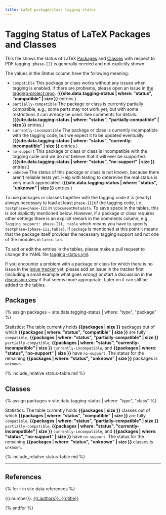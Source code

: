 ```yaml
---
title: LaTeX package/class tagging status
---
```

<style>
td.compatible {background-color: #DDFFDD;font-weight:bold;}
td.partially-compatible {background-color: #FFFFDD;font-weight:bold;}
td.no-support {background-color: #FFDDDD;font-weight:bold;}
td.date {white-space: nowrap;font-size:90%;}
.markdown-body table tr { vertical-align: baseline;}
</style>
<script src="sorttable.js"></script>

# Tagging Status of LaTeX Packages and Classes

This file shows the status of LaTeX [Packages](#packages) and [Classes](#classes)
with respect to PDF tagging. `phase-III` is generally needed and not explicitly shown.

The values in the *Status* column have the following meaning:

- `compatible` This package or class works without any issues when tagging is enabled. If there are problems, please open an issue in [the tagging-project repo](https://github.com/latex3/tagging-project/issues). (**{{site.data.tagging-status | where: "status", "compatible" | size }}** entries.)
- `partially-compatible` The package or class is currently partially compatible, e.g., some parts may not work yet, but with some restrictions it can already be used. See comments for details. (**{{site.data.tagging-status | where: "status", "partially-compatible" | size }}** entries.)
- `currently-incompatible` The package or class is currently incompatible with the tagging code, but we expect it to be updated eventually. (**{{site.data.tagging-status | where: "status", "currently-incompatible" | size }}** entries.)
- `no-support` This package or class or class is incompatible with the tagging code and we do *not* believe that it will ever be supported. (**{{site.data.tagging-status | where: "status", "no-support" | size }}** entries.)
- `unknown` The status of this package or class is not known, because there aren't reliable tests yet. Help with testing to determine the real status is very much appreciated. (**{{site.data.tagging-status | where: "status", "unknown" | size }}** entries.)

To use packages or classes together with the tagging code it is (nearly) always necessary to load at least `phase-III`of the tagging code, i.e., `testphase=phase-III` in `\DocumentMetadata`. To save space in the tables, this is not explicitly mentioned below. However, if a package or class requires other settings there is an explicit remark in the comments column, e.g., `Tagging support: phase-III, table` which means you have to specify `testphase={phase-III,table}`. If `package` is mentioned at this point it means that the package itself provides the necessary tagging support and not one of the modules in `latex-lab`.


To add or edit the entries in the tables, please make a pull request to change the YAML file
[tagging-status.yml](https://github.com/latex3/tagging-project/blob/main/_data/tagging-status.yml).

If you encounter a problem with a package or class for which there is no issue in the [issue tracker](https://github.com/latex3/tagging-project/issues) yet, please add an issue in the tracker first (including a small example what goes wrong) or start a discussion  in the [discussion view](https://github.com/latex3/tagging-project/discussions) if that seems more appropriate. Later on it can still be added to the tables.


## Packages

{% assign packages = site.data.tagging-status | where: "type", "package" %}

Statistics: The table currently holds **{{packages | size }}** packages out of which
**{{packages | where: "status", "compatible" | size }}**  are fully `compatible`,
**{{packages | where: "status", "partially-compatible" | size }}** `partially-compatible`,
**{{packages | where: "status", "currently-incompatible" | size }}** `currently-incompatible`, and
**{{packages | where: "status", "no-support" | size }}** have  `no-support`.
The status for the remaining **{{packages | where: "status", "unknown" | size }}** packages is `unknown`.

{% include_relative status-table.md %}


## Classes

{% assign packages = site.data.tagging-status | where: "type", "class" %}

Statistics: The table currently holds **{{packages | size }}** classes out of which
**{{packages | where: "status", "compatible" | size }}**  are fully `compatible`,
**{{packages | where: "status", "partially-compatible" | size }}** `partially-compatible`,
**{{packages | where: "status", "currently-incompatible" | size }}** `currently-incompatible`, and
**{{packages | where: "status", "no-support" | size }}** have  `no-support`.
The status for the remaining **{{packages | where: "status", "unknown" | size }}** classes is `unknown`.

{% include_relative status-table.md %}


----


## References

{% for r in site.data.references %}
<p id="ref{{r.number}}"><span>{{r.number}}. </span> <a href="{{r.url}}"><span>{{r.authors}}.</span> <span>{{r.title}}</span></a></p>
{% endfor %}
